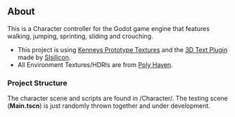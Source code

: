 ## About
This is a Character controller for the Godot game engine that features walking, jumping, sprinting, sliding and crouching.
+ This project is using [Kenneys Prototype Textures](https://www.kenney.nl/assets/prototype-textures) and the
[3D Text Plugin](https://github.com/SIsilicon/Godot-3D-text-plugin) made by [SIsilicon](https://github.com/SIsilicon).
+ All Environment Textures/HDRIs are from [Poly Haven](https://polyhaven.com/hdris).

### Project Structure
The character scene and scripts are found in /Character/.
The testing scene (**Main.tscn**) is just randomly thrown together and under development.
